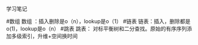 学习笔记

#数组
数组 ：插入删除是o（n），lookup是o（1）
#链表
链表：插入，删除都是o(1)，lookup是o（n）
#跳表
跳表： 对标平衡树和二分查找。原始的有序序列添加多级索引，升维+空间换时间
